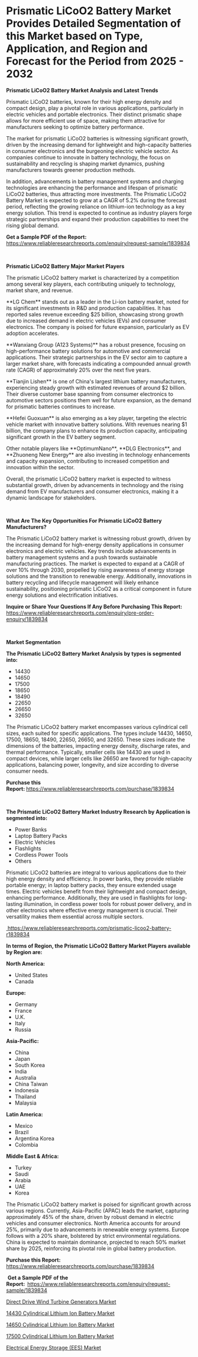 <p><h1>Prismatic LiCoO2 Battery Market Provides Detailed Segmentation of this Market based on Type, Application, and Region and Forecast for the Period from 2025 - 2032</h1></p><p><strong>Prismatic LiCoO2 Battery Market Analysis and Latest Trends</strong></p>
<p><p>Prismatic LiCoO2 batteries, known for their high energy density and compact design, play a pivotal role in various applications, particularly in electric vehicles and portable electronics. Their distinct prismatic shape allows for more efficient use of space, making them attractive for manufacturers seeking to optimize battery performance.</p><p>The market for prismatic LiCoO2 batteries is witnessing significant growth, driven by the increasing demand for lightweight and high-capacity batteries in consumer electronics and the burgeoning electric vehicle sector. As companies continue to innovate in battery technology, the focus on sustainability and recycling is shaping market dynamics, pushing manufacturers towards greener production methods.</p><p>In addition, advancements in battery management systems and charging technologies are enhancing the performance and lifespan of prismatic LiCoO2 batteries, thus attracting more investments. The Prismatic LiCoO2 Battery Market is expected to grow at a CAGR of 5.2% during the forecast period, reflecting the growing reliance on lithium-ion technology as a key energy solution. This trend is expected to continue as industry players forge strategic partnerships and expand their production capabilities to meet the rising global demand.</p></p>
<p><strong>Get a Sample PDF of the Report:&nbsp;</strong> <a href="https://www.reliableresearchreports.com/enquiry/request-sample/1839834?utm_campaign=48&utm_medium=2&utm_source=Github&utm_content=ia&utm_term=14022025&utm_id=prismatic-licoo2-battery">https://www.reliableresearchreports.com/enquiry/request-sample/1839834</a></p>
<p>&nbsp;</p>
<p><strong>Prismatic LiCoO2 Battery Major Market Players</strong></p>
<p><p>The prismatic LiCoO2 battery market is characterized by a competition among several key players, each contributing uniquely to technology, market share, and revenue. </p><p>**LG Chem** stands out as a leader in the Li-ion battery market, noted for its significant investments in R&D and production capabilities. It has reported sales revenue exceeding $25 billion, showcasing strong growth due to increased demand in electric vehicles (EVs) and consumer electronics. The company is poised for future expansion, particularly as EV adoption accelerates.</p><p>**Wanxiang Group (A123 Systems)** has a robust presence, focusing on high-performance battery solutions for automotive and commercial applications. Their strategic partnerships in the EV sector aim to capture a larger market share, with forecasts indicating a compounded annual growth rate (CAGR) of approximately 20% over the next five years.</p><p>**Tianjin Lishen** is one of China's largest lithium battery manufacturers, experiencing steady growth with estimated revenues of around $2 billion. Their diverse customer base spanning from consumer electronics to automotive sectors positions them well for future expansion, as the demand for prismatic batteries continues to increase.</p><p>**Hefei Guoxuan** is also emerging as a key player, targeting the electric vehicle market with innovative battery solutions. With revenues nearing $1 billion, the company plans to enhance its production capacity, anticipating significant growth in the EV battery segment.</p><p>Other notable players like **OptimumNano**, **DLG Electronics**, and **Zhuoneng New Energy** are also investing in technology enhancements and capacity expansion, contributing to increased competition and innovation within the sector.</p><p>Overall, the prismatic LiCoO2 battery market is expected to witness substantial growth, driven by advancements in technology and the rising demand from EV manufacturers and consumer electronics, making it a dynamic landscape for stakeholders.</p></p>
<p>&nbsp;</p>
<p><strong>What Are The Key Opportunities For Prismatic LiCoO2 Battery Manufacturers?</strong></p>
<p><p>The Prismatic LiCoO2 battery market is witnessing robust growth, driven by the increasing demand for high-energy density applications in consumer electronics and electric vehicles. Key trends include advancements in battery management systems and a push towards sustainable manufacturing practices. The market is expected to expand at a CAGR of over 10% through 2030, propelled by rising awareness of energy storage solutions and the transition to renewable energy. Additionally, innovations in battery recycling and lifecycle management will likely enhance sustainability, positioning prismatic LiCoO2 as a critical component in future energy solutions and electrification initiatives.</p></p>
<p><strong>Inquire or Share Your Questions If Any Before Purchasing This Report:</strong> <a href="https://www.reliableresearchreports.com/enquiry/pre-order-enquiry/1839834?utm_campaign=48&utm_medium=2&utm_source=Github&utm_content=ia&utm_term=14022025&utm_id=prismatic-licoo2-battery">https://www.reliableresearchreports.com/enquiry/pre-order-enquiry/1839834</a></p>
<p>&nbsp;</p>
<p><strong>Market Segmentation</strong></p>
<p><strong>The Prismatic LiCoO2 Battery Market Analysis by types is segmented into:</strong></p>
<p><ul><li>14430</li><li>14650</li><li>17500</li><li>18650</li><li>18490</li><li>22650</li><li>26650</li><li>32650</li></ul></p>
<p><p>The Prismatic LiCoO2 battery market encompasses various cylindrical cell sizes, each suited for specific applications. The types include 14430, 14650, 17500, 18650, 18490, 22650, 26650, and 32650. These sizes indicate the dimensions of the batteries, impacting energy density, discharge rates, and thermal performance. Typically, smaller cells like 14430 are used in compact devices, while larger cells like 26650 are favored for high-capacity applications, balancing power, longevity, and size according to diverse consumer needs.</p></p>
<p><strong>Purchase this Report:&nbsp;</strong><a href="https://www.reliableresearchreports.com/purchase/1839834?utm_campaign=48&utm_medium=2&utm_source=Github&utm_content=ia&utm_term=14022025&utm_id=prismatic-licoo2-battery">https://www.reliableresearchreports.com/purchase/1839834</a></p>
<p>&nbsp;</p>
<p><strong>The Prismatic LiCoO2 Battery Market Industry Research by Application is segmented into:</strong></p>
<p><ul><li>Power Banks</li><li>Laptop Battery Packs</li><li>Electric Vehicles</li><li>Flashlights</li><li>Cordless Power Tools</li><li>Others</li></ul></p>
<p><p>Prismatic LiCoO2 batteries are integral to various applications due to their high energy density and efficiency. In power banks, they provide reliable portable energy; in laptop battery packs, they ensure extended usage times. Electric vehicles benefit from their lightweight and compact design, enhancing performance. Additionally, they are used in flashlights for long-lasting illumination, in cordless power tools for robust power delivery, and in other electronics where effective energy management is crucial. Their versatility makes them essential across multiple sectors.</p></p>
<p><a href="https://www.reliableresearchreports.com/prismatic-licoo2-battery-r1839834?utm_campaign=48&utm_medium=2&utm_source=Github&utm_content=ia&utm_term=14022025&utm_id=prismatic-licoo2-battery">&nbsp;https://www.reliableresearchreports.com/prismatic-licoo2-battery-r1839834</a></p>
<p><strong>In terms of Region, the Prismatic LiCoO2 Battery Market Players available by Region are:</strong></p>
<p>
    <p> <strong> North America: </strong>
        <ul>
            <li>United States</li>
            <li>Canada</li>
        </ul>
        </p> 
    <p> <strong> Europe: </strong>
        <ul>
            <li>Germany</li>
            <li>France</li>
            <li>U.K.</li>
            <li>Italy</li>
            <li>Russia</li>
        </ul>
        </p> 
    <p> <strong> Asia-Pacific: </strong>
        <ul>
            <li>China</li>
            <li>Japan</li>
            <li>South Korea</li>
            <li>India</li>
            <li>Australia</li>
            <li>China Taiwan</li>
            <li>Indonesia</li>
            <li>Thailand</li>
            <li>Malaysia</li>
        </ul>
        </p> 
    <p> <strong> Latin America: </strong>
        <ul>
            <li>Mexico</li>
            <li>Brazil</li>
            <li>Argentina Korea</li>
            <li>Colombia</li>
        </ul>
        </p> 
    <p> <strong> Middle East & Africa: </strong>
        <ul>
            <li>Turkey</li>
            <li>Saudi</li>
            <li>Arabia</li>
            <li>UAE</li>
            <li>Korea</li>
        </ul>
    </p>
    </p>
<p><p>The Prismatic LiCoO2 battery market is poised for significant growth across various regions. Currently, Asia-Pacific (APAC) leads the market, capturing approximately 45% of the share, driven by robust demand in electric vehicles and consumer electronics. North America accounts for around 25%, primarily due to advancements in renewable energy systems. Europe follows with a 20% share, bolstered by strict environmental regulations. China is expected to maintain dominance, projected to reach 50% market share by 2025, reinforcing its pivotal role in global battery production.</p></p>
<p><strong>Purchase this Report: </strong><a href="https://www.reliableresearchreports.com/purchase/1839834?utm_campaign=48&utm_medium=2&utm_source=Github&utm_content=ia&utm_term=14022025&utm_id=prismatic-licoo2-battery">https://www.reliableresearchreports.com/purchase/1839834</a></p>
<p>&nbsp;<strong>Get a Sample PDF of the Report:&nbsp;&nbsp;</strong><a href="https://www.reliableresearchreports.com/enquiry/request-sample/1839834?utm_campaign=48&utm_medium=2&utm_source=Github&utm_content=ia&utm_term=14022025&utm_id=prismatic-licoo2-battery">https://www.reliableresearchreports.com/enquiry/request-sample/1839834</a></p>
<p><strong></strong></p>
<p><p><a href="https://github.com/penecorodz74/Market-Research-Report-List-1/blob/main/direct-drive-wind-turbine-generators-market.md?utm_campaign=48&utm_medium=2&utm_source=Github&utm_content=ia&utm_term=14022025&utm_id=prismatic-licoo2-battery">Direct Drive Wind Turbine Generators Market</a></p><p><a href="https://github.com/ivetasyizhi/Market-Research-Report-List-1/blob/main/14430-cylindrical-lithium-ion-battery-market.md?utm_campaign=48&utm_medium=2&utm_source=Github&utm_content=ia&utm_term=14022025&utm_id=prismatic-licoo2-battery">14430 Cylindrical Lithium Ion Battery Market</a></p><p><a href="https://github.com/jhamygunler/Market-Research-Report-List-1/blob/main/14650-cylindrical-lithium-ion-battery-market.md?utm_campaign=48&utm_medium=2&utm_source=Github&utm_content=ia&utm_term=14022025&utm_id=prismatic-licoo2-battery">14650 Cylindrical Lithium Ion Battery Market</a></p><p><a href="https://github.com/vigoseiler/Market-Research-Report-List-1/blob/main/17500-cylindrical-lithium-ion-battery-market.md?utm_campaign=48&utm_medium=2&utm_source=Github&utm_content=ia&utm_term=14022025&utm_id=prismatic-licoo2-battery">17500 Cylindrical Lithium Ion Battery Market</a></p><p><a href="https://github.com/boysabotzoc/Market-Research-Report-List-1/blob/main/electrical-energy-storage-ees-market.md?utm_campaign=48&utm_medium=2&utm_source=Github&utm_content=ia&utm_term=14022025&utm_id=prismatic-licoo2-battery">Electrical Energy Storage (EES) Market</a></p></p>